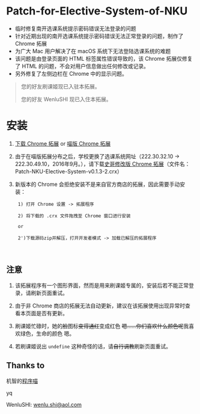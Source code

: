 # Patch-for-Elective-System-of-NKU
- 临时修复南开选课系统提示密码错误无法登录的问题
- 针对近期出现的南开选课系统提示密码错误无法正常登录的问题，制作了 Chrome 拓展
- 为广大 Mac 用户解决了在 macOS 系统下无法登陆选课系统的难题
- 该问题是由登录页面的 HTML 标签属性错误导致的，该 Chrome 拓展仅修复了 HTML 的问题，不会对用户信息做出任何修改或记录。
- 另外修复了左侧边栏在 Chrome 中的显示问题。

>  您的好友刷课姬现已入驻本拓展。
>
> 您的好友 WenluSHI 现已入住本拓展。

# 安装
1. [下载 Chrome 拓展](https://github.com/Neon4o4/Patch-for-Elective-System-of-NKU/releases/latest)   or    [喵版 Chrome 拓展](https://github.com/NKUCodingCat/Patch-for-Elective-System-of-NKU/releases/latest) 

2. 由于在喵版拓展分布之后，学校更换了选课系统网址（222.30.32.10 → 222.30.49.10，2016年9月。），请下载[史哥修改版 Chrome 拓展](https://github.com/WenluSHI/Patch-for-Elective-System-of-NKU/tree/WenluSHI-patch-1)（文件名：Patch-NKU-Elective-System-v0.1.3-2.crx）

3. 新版本的 Chrome 会拒绝安装不是来自官方商店的拓展，因此需要手动安装：

        1) 打开 Chrome 设置 -> 拓展程序

        2) 将下载的 .crx 文件拖拽至 Chrome 窗口进行安装

        or 

        2')下载源码zip并解压，打开开发者模式 -> 加载已解压的拓展程序
   ​     
## 注意
1. 该拓展程序有一个图形界面，然而是用来刷课姬专属的，安装后若不能正常登录，请刷新页面重试。

2. 由于非 Chrome 商店的拓展无法自动更新，建议在该拓展使用出现异常时查看本页面是否有更新。

3. 刷课姬忙碌时，她的~~脸~~图标~~变得通红~~变成红色  ~~嗯……你们喜欢什么颜色呢~~我喜欢绿色，生命的颜色 嗯。

4. 若刷课姬说出 `undefine` 这种奇怪的话，请~~自行调教~~刷新页面重试。

## Thanks to
机智的[程序喵](https://github.com/NKUCodingCat)

yq

WenluSHI: wenlu.shi@aol.com